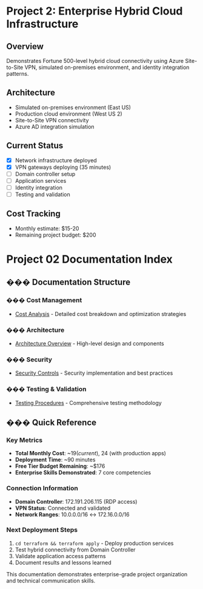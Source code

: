 # Project 2: Enterprise Hybrid Cloud Infrastructure

## Overview
Demonstrates Fortune 500-level hybrid cloud connectivity using Azure Site-to-Site VPN, simulated on-premises environment, and identity integration patterns.

## Architecture
- Simulated on-premises environment (East US)
- Production cloud environment (West US 2)
- Site-to-Site VPN connectivity
- Azure AD integration simulation

## Current Status
- [x] Network infrastructure deployed
- [x] VPN gateways deploying (35 minutes)
- [ ] Domain controller setup
- [ ] Application services
- [ ] Identity integration
- [ ] Testing and validation

## Cost Tracking
- Monthly estimate: $15-20
- Remaining project budget: $200

# Project 02 Documentation Index

## ��� Documentation Structure

### ��� Cost Management
- [Cost Analysis](costs/cost-update.md) - Detailed cost breakdown and optimization strategies

### ���️ Architecture  
- [Architecture Overview](architecture/ARCHITECTURE.md) - High-level design and components

### ���️ Security
- [Security Controls](security/SECURITY.md) - Security implementation and best practices

### ��� Testing & Validation
- [Testing Procedures](testing/TESTING.md) - Comprehensive testing methodology

## ��� Quick Reference

### Key Metrics
- **Total Monthly Cost**: ~$19 (current), ~$24 (with production apps)
- **Deployment Time**: ~90 minutes
- **Free Tier Budget Remaining**: ~$176
- **Enterprise Skills Demonstrated**: 7 core competencies

### Connection Information
- **Domain Controller**: 172.191.206.115 (RDP access)
- **VPN Status**: Connected and validated
- **Network Ranges**: 10.0.0.0/16 ↔ 172.16.0.0/16

### Next Deployment Steps
1. `cd terraform && terraform apply` - Deploy production services
2. Test hybrid connectivity from Domain Controller
3. Validate application access patterns
4. Document results and lessons learned

This documentation demonstrates enterprise-grade project organization and technical communication skills.
